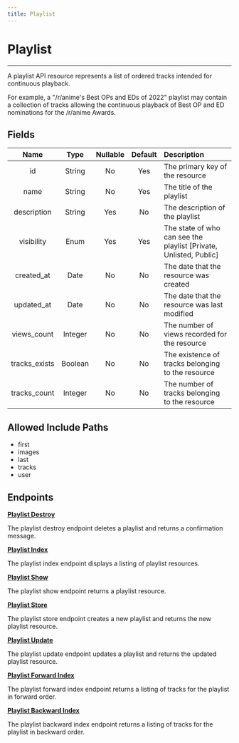 ```yaml
---
title: Playlist
---
```


# Playlist

---

A playlist API resource represents a list of ordered tracks intended for continuous playback.

For example, a "/r/anime's Best OPs and EDs of 2022" playlist may contain a collection of tracks allowing the continuous playback of Best OP and ED nominations for the /r/anime Awards.

## Fields

|    Name       |  Type   | Nullable | Default | Description                                                       |
| :-----------: | :-----: | :------: | :-----: | :---------------------------------------------------------------- |
| id            | String  | No       | Yes     | The primary key of the resource                                   |
| name          | String  | No       | Yes     | The title of the playlist                                         |
| description   | String  | Yes      | No      | The description of the playlist                                   |
| visibility    | Enum    | Yes      | Yes     | The state of who can see the playlist [Private, Unlisted, Public] |
| created_at    | Date    | No       | No      | The date that the resource was created                            |
| updated_at    | Date    | No       | No      | The date that the resource was last modified                      |
| views_count   | Integer | No       | No      | The number of views recorded for the resource                     |
| tracks_exists | Boolean | No       | No      | The existence of tracks belonging to the resource                 |
| tracks_count  | Integer | No       | No      | The number of tracks belonging to the resource                    |

## Allowed Include Paths

* first
* images
* last
* tracks
* user

## Endpoints

**[Playlist Destroy](/list/playlist/destroy/)**

The playlist destroy endpoint deletes a playlist and returns a confirmation message.

**[Playlist Index](/list/playlist/index/)**

The playlist index endpoint displays a listing of playlist resources.

**[Playlist Show](/list/playlist/show/)**

The playlist show endpoint returns a playlist resource.

**[Playlist Store](/list/playlist/store/)**

The playlist store endpoint creates a new playlist and returns the new playlist resource.

**[Playlist Update](/list/playlist/update/)**

The playlist update endpoint updates a playlist and returns the updated playlist resource.

**[Playlist Forward Index](/list/playlist/forward/)**

The playlist forward index endpoint returns a listing of tracks for the playlist in forward order.

**[Playlist Backward Index](/list/playlist/backward/)**

The playlist backward index endpoint returns a listing of tracks for the playlist in backward order.